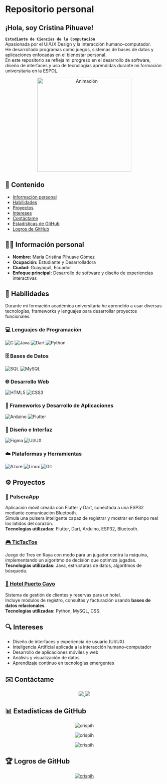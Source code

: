 # Repositorio personal

## ¡Hola, soy Cristina Pihuave!
**`Estudiante de Ciencias de la Computación`**  
Apasionada por el UI/UX Design y la interacción humano–computador.  
He desarrollado programas como juegos, sistemas de bases de datos y aplicaciones enfocadas en el bienestar personal.  
En este repositorio se refleja mi progreso en el desarrollo de software, diseño de interfaces y uso de tecnologías aprendidas durante mi formación universitaria en la ESPOL.

<p align="center">
  <img src="https://i.pinimg.com/originals/4d/e0/19/4de019b6c1fc6d68615e455dfc9ab951.gif" alt="Animación" width="300"/>
</p>

## 📌 Contenido
- [Información personal](#informacion-personal)
- [Habilidades](#habilidades)
- [Proyectos](#proyectos)
- [Intereses](#intereses)
- [Contáctame](#contactame)
- [Estadísticas de GitHub](#estadisticas-de-github)
- [Logros de GitHub](#logros-de-github)

<h2 id="informacion-personal">👩‍💻 Información personal</h2>

- **Nombre:** María Cristina Pihuave Gómez  
- **Ocupación:** Estudiante y Desarrolladora  
- **Ciudad:** Guayaquil, Ecuador  
- **Enfoque principal:** Desarrollo de software y diseño de experiencias interactivas

<h2 id="habilidades">🧰 Habilidades</h2>

Durante mi formación académica universitaria he aprendido a usar diversas tecnologías, frameworks y lenguajes para desarrollar proyectos funcionales:

### 💻 Lenguajes de Programación
![C](https://img.shields.io/badge/C-00599C?style=for-the-badge&logo=c&logoColor=white)
![Java](https://img.shields.io/badge/Java-ED8B00?style=for-the-badge&logo=openjdk&logoColor=white)
![Dart](https://img.shields.io/badge/Dart-0175C2?style=for-the-badge&logo=dart&logoColor=white)
![Python](https://img.shields.io/badge/Python-3776AB?style=for-the-badge&logo=python&logoColor=white)

### 🗄️ Bases de Datos
![SQL](https://img.shields.io/badge/SQL-336791?style=for-the-badge&logo=postgresql&logoColor=white)
![MySQL](https://img.shields.io/badge/MySQL-005C84?style=for-the-badge&logo=mysql&logoColor=white)

### 🌐 Desarrollo Web
![HTML5](https://img.shields.io/badge/HTML5-E34F26?style=for-the-badge&logo=html5&logoColor=white)
![CSS3](https://img.shields.io/badge/CSS3-1572B6?style=for-the-badge&logo=css3&logoColor=white)

### 📱 Frameworks y Desarrollo de Aplicaciones
![Arduino](https://img.shields.io/badge/Arduino-00979D?style=for-the-badge&logo=arduino&logoColor=white)
![Flutter](https://img.shields.io/badge/Flutter-02569B?style=for-the-badge&logo=flutter&logoColor=white)

### 🎨 Diseño e Interfaz
![Figma](https://img.shields.io/badge/Figma-F24E1E?style=for-the-badge&logo=figma&logoColor=white)
![UI/UX](https://img.shields.io/badge/UI%2FUX-Design-ff69b4?style=for-the-badge&logo=adobe&logoColor=white)

### ☁️ Plataformas y Herramientas
![Azure](https://img.shields.io/badge/Azure-0078D4?style=for-the-badge&logo=microsoftazure&logoColor=white)
![Linux](https://img.shields.io/badge/Linux-FCC624?style=for-the-badge&logo=linux&logoColor=black)
![Git](https://img.shields.io/badge/GIT-E44C30?style=for-the-badge&logo=git&logoColor=white)

<h2 id="proyectos">⚙️ Proyectos</h2>

### [📱 PulseraApp](https://github.com/CrisPih/PulseraApp)
Aplicación móvil creada con Flutter y Dart, conectada a una ESP32 mediante comunicación Bluetooth.  
Simula una pulsera inteligente capaz de registrar y mostrar en tiempo real los latidos del corazón.  
**Tecnologías utilizadas:** Flutter, Dart, Arduino, ESP32, Bluetooth.

### [🎮 TicTacToe](https://github.com/Sebhvarg/TicTacToe)
Juego de Tres en Raya con modo para un jugador contra la máquina, implementando un algoritmo de decisión que optimiza jugadas.  
**Tecnologías utilizadas:** Java, estructuras de datos, algoritmos de búsqueda.

### [🏨 Hotel Puerto Cayo](https://github.com/gasaesco/HotelPuertoCayo)
Sistema de gestión de clientes y reservas para un hotel.  
Incluye módulos de registro, consultas y facturación usando **bases de datos relacionales**.  
**Tecnologías utilizadas:** Python, MySQL, CSS.

<h2 id="intereses">🔍 Intereses</h2>

- Diseño de interfaces y experiencia de usuario (UI/UX)  
- Inteligencia Artificial aplicada a la interacción humano–computador  
- Desarrollo de aplicaciones móviles y web  
- Análisis y visualización de datos  
- Aprendizaje continuo en tecnologías emergentes  

<h2 id="contactame">✉️ Contáctame</h2>

<p align="center">
  <a href="https://www.linkedin.com/in/cristina-pihuave-0ab060278" target="_blank">
    <img src="https://img.shields.io/badge/LinkedIn-0A66C2?style=for-the-badge&logo=linkedin&logoColor=white" />
  </a>
  <a href="mailto:cristinapihuave810@gmail.com">
    <img src="https://img.shields.io/badge/Gmail-D14836?style=for-the-badge&logo=gmail&logoColor=white" />
  </a>
</p>

<h2 id="estadisticas-de-github">📊 Estadísticas de GitHub</h2>

<p align="center">  
  <img src="https://github-readme-stats.vercel.app/api?username=crispih&show_icons=true&theme=radical" alt="crispih" />  
</p>  

<p align="center">  
  <img src="https://github-readme-streak-stats.herokuapp.com/?user=crispih&theme=radical" alt="crispih" />  
</p>  

<p align="center">  
  <img src="https://github-readme-stats.vercel.app/api/top-langs?username=crispih&show_icons=true&locale=en&layout=compact&theme=radical" alt="crispih" />  
</p>

<h2 id="logros-de-github">🏆 Logros de GitHub</h2>

<p align="center">  
  <a href="https://github.com/ryo-ma/github-profile-trophy">  
    <img src="https://github-profile-trophy.vercel.app/?username=crispih&theme=onedark" alt="crispih" />  
  </a>  
</p>

